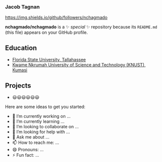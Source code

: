### Jacob Tagnan

https://img.shields.io/github/followers/nchagmado


**nchagmado/nchagmado** is a ✨ _special_ ✨ repository because its `README.md` (this file) appears on your GitHub profile.

## Education
- [Florida State University, Tallahassee](https://www.fsu.edu/)
- [Kwame Nkrumah University of Science and Technology (KNUST), Kumasi](https://www.knust.edu.gh/)
  
## Projects

- 😃😃😃😃😃😃


Here are some ideas to get you started:

- 🔭 I’m currently working on ...
- 🌱 I’m currently learning ...
- 👯 I’m looking to collaborate on ...
- 🤔 I’m looking for help with ...
- 💬 Ask me about ...
- 📫 How to reach me: ...
- 😄 Pronouns: ...
- ⚡ Fun fact: ...

